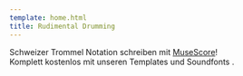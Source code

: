 ```yaml
---
template: home.html
title: Rudimental Drumming
---
```


Schweizer Trommel Notation schreiben mit [MuseScore](https://musescore.org/)! <br />
Komplett kostenlos mit unseren Templates und Soundfonts .
